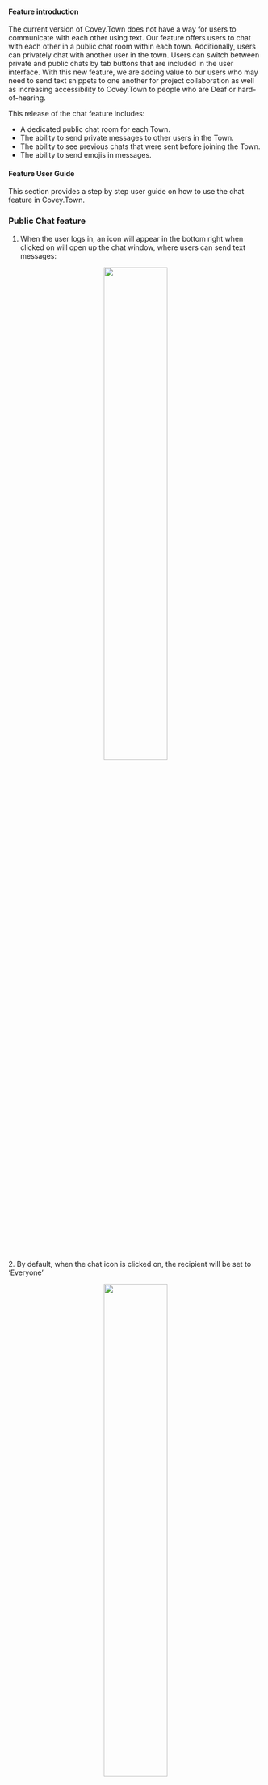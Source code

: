 #### Feature introduction

The current version of Covey.Town does not have a way for users to communicate with each other using text. Our feature offers users to chat with each other in a public chat room within each town. Additionally, users can privately chat with another user in the town. Users can switch between private and public chats by tab buttons that are included in the user interface. With this new feature, we are adding value to our users who may need to send text snippets to one another for project collaboration as well as increasing accessibility to Covey.Town to people who are Deaf or hard-of-hearing. 

This release of the chat feature includes:
- A dedicated public chat room for each Town.
- The ability to send private messages to other users in the Town.
- The ability to see previous chats that were sent before joining the Town.
- The ability to send emojis in messages.

#### Feature User Guide

This section provides a step by step user guide on how to use the chat feature in Covey.Town.

### Public Chat feature
1. When the user logs in, an icon will appear in the bottom right when clicked on will open up the chat window, where users can send text messages:
<p align="center">
  <img src="https://github.com/viddychang/covey.town/blob/master/docs/enter_the_town.png" width=50% height=50%>
</p>
2. By default, when the chat icon is clicked on, the recipient will be set to ‘Everyone’
<p align="center">
  <img src="https://github.com/viddychang/covey.town/blob/master/docs/public_chat.png" width=50% height=50%>
</p>
3. From there, a user can type messages in the input box and click the ‘arrow’ next to the input box or ‘return’ on the keyboard to send them to the public chat room:
<p align="center">
  <img src="https://github.com/viddychang/covey.town/blob/master/docs/send%20button.png" width=50% height=50%>
</p>
4. Alternatively, a user can also close this window by clicking on the ‘X’ button on the top right of the window. If the user reopens the chat, the messages received/sent during the time the user is logged into the Town will persist to show in the window:
<p align="center">
  <img src="https://github.com/viddychang/covey.town/blob/master/docs/close.png" width=50% height=50%>
</p>
5. In addition, if messages were sent to the public chat room before a user logged into the Town, those previous messages will appear in the chat window.

### Private Chat feature
1. At any time a user wants to enter a private chat with another user in the Town, the user can click on the dropdown menu to select a different recipient:
<p align="center">
  <img src="https://github.com/viddychang/covey.town/blob/master/docs/private.png" width=50% height=50%>
</p>
2. When a recipient is selected and a message is sent, the message can only be read by the recipient designated and the chat window will show which messages were sent privately and to whom:
<p align="center">
  <img src="https://github.com/viddychang/covey.town/blob/master/docs/sent_messages.png" width=50% height=50%>
</p>
3. Just like for public chat messages, private chat messages received/sent when the user is logged in will appear in the window. This includes messages that were sent to the user when the user closed the chat window.

### Emoji Support
1. A fun way to express oneself through chat messages, emoji support! In the lower right-hand corner of the window next to the send button, a user can click on the ‘smiley’ to open up a window of emojis:
<p align="center">
  <img src="https://github.com/viddychang/covey.town/blob/master/docs/emoji%20icon.png" width=50% height=50%>
  <img src="https://github.com/viddychang/covey.town/blob/master/docs/emoji%20menu.png" width=50% height=50%>
</p>
2. Once the emoji menu is opened, a user can search our emoji library and then double click on the emoji they want to use and it will be inserted into the input text box. When the user is ready to send the message, send it away!
<p align="center">
  <img src="https://github.com/viddychang/covey.town/blob/master/docs/emoji%20sent.png" width=50% height=50%>
</p>

#### Potential Enhancements
This version of our chat feature solved the core problem, which was to provide users an alternative to communicate versus using voice. However, there are some features that would help enhance the experience for various use cases. This section talks about three enhancements that would deliver additional value to users.
1. Styling options for sent messages - currently, the text sent in a chat message is a predetermined font and standard style. Having styling options such as bold, italicize, or code blocks would help users emphasize certain points. This would be extremely helpful in the use case where two users are working on a programming project and want to send small quick snippets of code. WIth styling options, users can separate the text in their messages as well as put additional meanings to their text content.
2. Group chat room - there are two options for the chat feature, a public chatroom that includes all users in the town and a private chat with one other user. As nice as it is to have a private conversation with another person, life can be more fun with a group! This enhancement would be solving for the use case of creating chat rooms with more than one user so that a group of users can seamlessly chat with one another versus using the public chat room or multiple one on one private chats.
3. @-mention notifications - to round out the chat feature, a notification system where users have an alert notifying them of @-mentions or direct messages would help get users’ attention for important messages. This would look similarly to how other messaging services such as Slack handle notifications.
